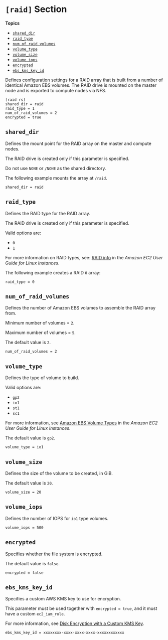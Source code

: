 # `[raid]` Section<a name="raid-section"></a>

**Topics**
+ [`shared_dir`](#id8)
+ [`raid_type`](#raid-type)
+ [`num_of_raid_volumes`](#num-of-raid-volumes)
+ [`volume_type`](#id9)
+ [`volume_size`](#id11)
+ [`volume_iops`](#id12)
+ [`encrypted`](#id13)
+ [`ebs_kms_key_id`](#id14)

Defines configuration settings for a RAID array that is built from a number of identical Amazon EBS volumes\. The RAID drive is mounted on the master node and is exported to compute nodes via NFS\.

```
[raid rs]
shared_dir = raid
raid_type = 1
num_of_raid_volumes = 2
encrypted = true
```

## `shared_dir`<a name="id8"></a>

Defines the mount point for the RAID array on the master and compute nodes\.

The RAID drive is created only if this parameter is specified\.

Do not use `NONE` or `/NONE` as the shared directory\.

The following example mounts the array at `/raid`\.

```
shared_dir = raid
```

## `raid_type`<a name="raid-type"></a>

Defines the RAID type for the RAID array\.

The RAID drive is created only if this parameter is specified\.

Valid options are:
+ `0`
+ `1`

For more information on RAID types, see: [RAID info](https://docs.aws.amazon.com/AWSEC2/latest/UserGuide/raid-config.html) in the *Amazon EC2 User Guide for Linux Instances*\.

The following example creates a RAID `0` array:

```
raid_type = 0
```

## `num_of_raid_volumes`<a name="num-of-raid-volumes"></a>

Defines the number of Amazon EBS volumes to assemble the RAID array from\.

Minimum number of volumes = `2`\.

Maximum number of volumes = `5`\.

The default value is `2`\.

```
num_of_raid_volumes = 2
```

## `volume_type`<a name="id9"></a>

Defines the type of volume to build\.

Valid options are:
+ `gp2`
+ `io1`
+ `st1`
+ `sc1`

For more information, see [Amazon EBS Volume Types](https://docs.aws.amazon.com/AWSEC2/latest/UserGuide/EBSVolumeTypes.html) in the *Amazon EC2 User Guide for Linux Instances*\.

The default value is `gp2`\.

```
volume_type = io1
```

## `volume_size`<a name="id11"></a>

Defines the size of the volume to be created, in GiB\.

The default value is `20`\.

```
volume_size = 20
```

## `volume_iops`<a name="id12"></a>

Defines the number of IOPS for `io1` type volumes\.

```
volume_iops = 500
```

## `encrypted`<a name="id13"></a>

Specifies whether the file system is encrypted\.

The default value is `false`\.

```
encrypted = false
```

## `ebs_kms_key_id`<a name="id14"></a>

Specifies a custom AWS KMS key to use for encryption\.

This parameter must be used together with `encrypted = true`, and it must have a custom `ec2_iam_role`\.

For more information, see [Disk Encryption with a Custom KMS Key](tutorials_04_encrypted_kms_fs.md)\.

```
ebs_kms_key_id = xxxxxxxx-xxxx-xxxx-xxxx-xxxxxxxxxxxx
```
